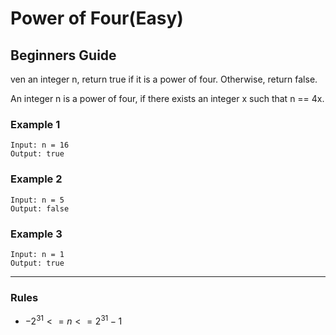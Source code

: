 # Power of Four(Easy)

## Beginners Guide

ven an integer n, return true if it is a power of four. Otherwise, return false.

An integer n is a power of four, if there exists an integer x such that n == 4x.

### Example 1

```go=
Input: n = 16
Output: true
```

### Example 2

```go=
Input: n = 5
Output: false
```

### Example 3

```go=
Input: n = 1
Output: true
```

---

### Rules

* $-2^31 <= n <= 2^31 - 1$
